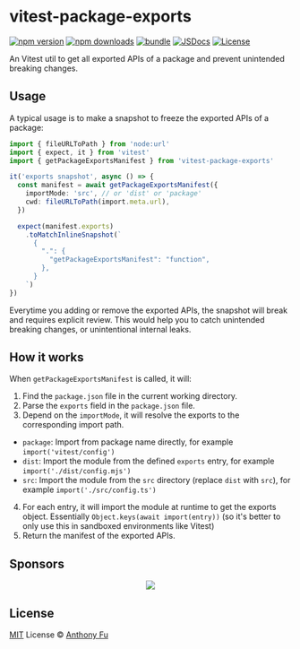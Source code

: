 # vitest-package-exports

[![npm version][npm-version-src]][npm-version-href]
[![npm downloads][npm-downloads-src]][npm-downloads-href]
[![bundle][bundle-src]][bundle-href]
[![JSDocs][jsdocs-src]][jsdocs-href]
[![License][license-src]][license-href]

An Vitest util to get all exported APIs of a package and prevent unintended breaking changes.

## Usage

A typical usage is to make a snapshot to freeze the exported APIs of a package:

```ts
import { fileURLToPath } from 'node:url'
import { expect, it } from 'vitest'
import { getPackageExportsManifest } from 'vitest-package-exports'

it('exports snapshot', async () => {
  const manifest = await getPackageExportsManifest({
    importMode: 'src', // or 'dist' or 'package'
    cwd: fileURLToPath(import.meta.url),
  })

  expect(manifest.exports)
    .toMatchInlineSnapshot(`
      {
        ".": {
          "getPackageExportsManifest": "function",
        },
      }
    `)
})
```

Everytime you adding or remove the exported APIs, the snapshot will break and requires explicit review. This would help you to catch unintended breaking changes, or unintentional internal leaks.

## How it works

When `getPackageExportsManifest` is called, it will:

1. Find the `package.json` file in the current working directory.
2. Parse the `exports` field in the `package.json` file.
3. Depend on the `importMode`, it will resolve the exports to the corresponding import path.
  - `package`: Import from package name directly, for example `import('vitest/config')`
  - `dist`: Import the module from the defined `exports` entry, for example `import('./dist/config.mjs')`
  - `src`: Import the module from the `src` directory (replace `dist` with `src`), for example `import('./src/config.ts')`
4. For each entry, it will import the module at runtime to get the exports object. Essentially `Object.keys(await import(entry))` (so it's better to only use this in sandboxed environments like Vitest)
5. Return the manifest of the exported APIs.

## Sponsors

<p align="center">
  <a href="https://cdn.jsdelivr.net/gh/antfu/static/sponsors.svg">
    <img src='https://cdn.jsdelivr.net/gh/antfu/static/sponsors.svg'/>
  </a>
</p>

## License

[MIT](./LICENSE) License © [Anthony Fu](https://github.com/antfu)

<!-- Badges -->

[npm-version-src]: https://img.shields.io/npm/v/vitest-package-exports?style=flat&colorA=080f12&colorB=1fa669
[npm-version-href]: https://npmjs.com/package/vitest-package-exports
[npm-downloads-src]: https://img.shields.io/npm/dm/vitest-package-exports?style=flat&colorA=080f12&colorB=1fa669
[npm-downloads-href]: https://npmjs.com/package/vitest-package-exports
[bundle-src]: https://img.shields.io/bundlephobia/minzip/vitest-package-exports?style=flat&colorA=080f12&colorB=1fa669&label=minzip
[bundle-href]: https://bundlephobia.com/result?p=vitest-package-exports
[license-src]: https://img.shields.io/github/license/antfu/vitest-package-exports.svg?style=flat&colorA=080f12&colorB=1fa669
[license-href]: https://github.com/antfu/vitest-package-exports/blob/main/LICENSE
[jsdocs-src]: https://img.shields.io/badge/jsdocs-reference-080f12?style=flat&colorA=080f12&colorB=1fa669
[jsdocs-href]: https://www.jsdocs.io/package/vitest-package-exports
